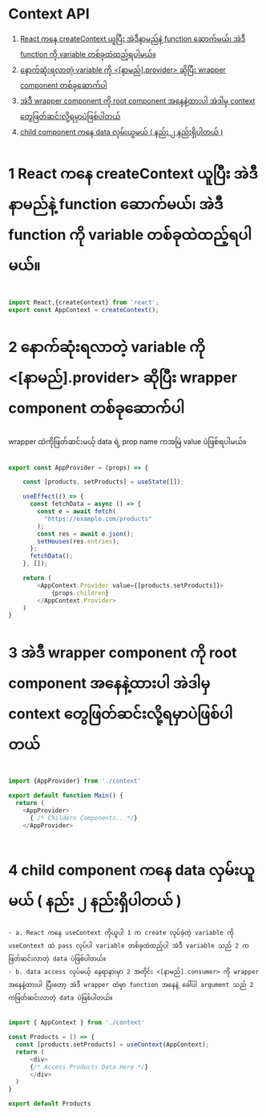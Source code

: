 # Context API

1. [React ကနေ createContext ယူပြီး အဲဒီနာမည်နဲ့ function ဆောက်မယ်၊ အဲဒီ function ကို variable တစ်ခုထဲထည့်ရပါမယ်။](#createcontext)
2. [နောက်ဆုံးရလာတဲ့ variable ကို <[နာမည်].provider> ဆိုပြီး wrapper component တစ်ခုဆောက်ပါ](#wrapper)
3. [အဲဒီ wrapper component ကို root component အနေနဲ့ထားပါ အဲဒါမှ context တွေဖြတ်ဆင်းလို့ရမှာပဲဖြစ်ပါတယ်](#root)
4. [child component ကနေ data လှမ်းယူမယ် ( နည်း ၂ နည်းရှိပါတယ် )](#consume)


# 1 React ကနေ createContext ယူပြီး အဲဒီနာမည်နဲ့ function ဆောက်မယ်၊ အဲဒီ function ကို variable တစ်ခုထဲထည့်ရပါမယ်။ <a name="createcontext"></a>

```javascript

import React,{createContext} from 'react';
export const AppContext = createContext();

```

# 2 နောက်ဆုံးရလာတဲ့ variable ကို <[နာမည်].provider> ဆိုပြီး wrapper component တစ်ခုဆောက်ပါ <a name="wrapper"></a>
wrapper ထဲကိုဖြတ်ဆင်းမယ့် data ရဲ့ prop name ကအမြဲ value ပဲဖြစ်ရပါမယ်။ 

```javascript

export const AppProvider = (props) => {

    const [products, setProducts] = useState([]);

    useEffect(() => {
      const fetchData = async () => {
        const e = await fetch(
          "https://example.com/products"
        );
        const res = await e.json();
        setHouses(res.entries);
      };
      fetchData();
    }, []);

    return (
        <AppContext.Provider value={[products,setProducts]}>
            {props.children}
        </AppContext.Provider>
    )
}

```

# 3 အဲဒီ wrapper component ကို root component အနေနဲ့ထားပါ အဲဒါမှ context တွေဖြတ်ဆင်းလို့ရမှာပဲဖြစ်ပါတယ် <a name="root"></a>

```javascript

import {AppProvider} from './context'

export default function Main() {
  return (
    <AppProvider>
      { /* Childern Components.. */}
    </AppProvider>
    
```

# 4 child component ကနေ data လှမ်းယူမယ် ( နည်း ၂ နည်းရှိပါတယ် ) <a name="consume"></a>

    - a. React ကနေ useContext ကိုယူပါ 1 က create လုပ်ခဲ့တဲ့ variable ကို useContext ထဲ pass လုပ်ပါ variable တစ်ခုထဲထည့်ပါ အဲဒီ variable သည် 2 ကဖြတ်ဆင်းလာတဲ့ data ပဲဖြစ်ပါတယ်။
    - b. data access လုပ်မယ့် နေရာနားမှာ 2 အတိုင်း <[နာမည်].consumer> ကို wrapper အနေနဲ့ထားပါ ပြီးတော့ အဲဒီ wrapper ထဲမှာ function အနေနဲ့ ခေါ်ပါ argument သည် 2 ကဖြတ်ဆင်းလာတဲ့ data ပဲဖြစ်ပါတယ်။
    
    
```javascript

import { AppContext } from './context'

const Products = () => {
  const [products,setProducts] = useContext(AppContext);
  return (
      <div>
      {/* Access Products Data Here */}
      </div>
  )
}

export default Products

```
